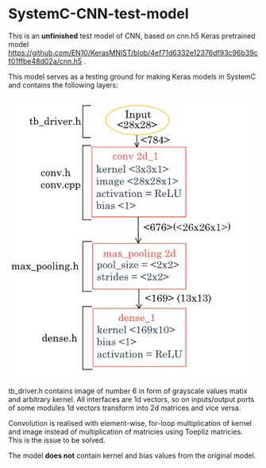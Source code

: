 # SystemC-CNN-test-model
This is an **unfinished** test model of CNN, based on cnn.h5 Keras pretrained model https://github.com/EN10/KerasMNIST/blob/4ef71d6332e12376df93c96b39cf01ffbe48d02a/cnn.h5 .

This model serves as a testing ground for making Keras models in SystemC and contains the following layers:

![Alt Text](https://github.com/RayWright27/SystemC-CNN-test-model/blob/50da54600ef52678dbd33cf20cc8d36ab518ff89/model%20structure.png)

tb_driver.h contains image of number 6 in form of grayscale values matix and arbitrary kernel.
All interfaces are 1d vectors, so on inputs/output ports of some modules 1d vectors transform into 2d matrices and vice versa.

Convolution is realised with element-wise, for-loop multiplication of kernel and image instead of multiplication of matricies using Toepliz matricies. This is the issue to be solved.

The model **does not** contain kernel and bias values from the original model.

